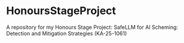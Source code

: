 # HonoursStageProject
A repository for my Honours Stage Project: SafeLLM for AI Scheming: Detection and Mitigation Strategies (KA-25-1061)

